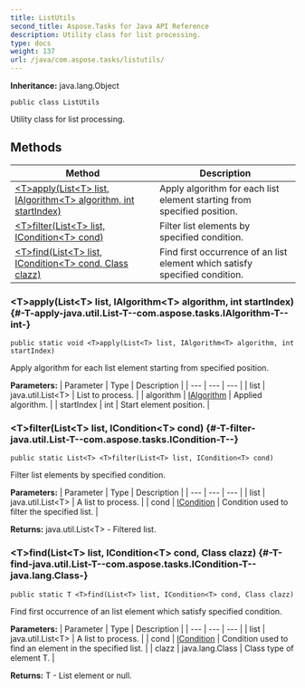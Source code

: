 ```yaml
---
title: ListUtils
second_title: Aspose.Tasks for Java API Reference
description: Utility class for list processing.
type: docs
weight: 137
url: /java/com.aspose.tasks/listutils/
---
```


**Inheritance:**
java.lang.Object
```
public class ListUtils
```

Utility class for list processing.
## Methods

| Method | Description |
| --- | --- |
| [&lt;T&gt;apply(List&lt;T&gt; list, IAlgorithm&lt;T&gt; algorithm, int startIndex)](#-T-apply-java.util.List-T--com.aspose.tasks.IAlgorithm-T--int-) | Apply algorithm for each list element starting from specified position. |
| [&lt;T&gt;filter(List&lt;T&gt; list, ICondition&lt;T&gt; cond)](#-T-filter-java.util.List-T--com.aspose.tasks.ICondition-T--) | Filter list elements by specified condition. |
| [&lt;T&gt;find(List&lt;T&gt; list, ICondition&lt;T&gt; cond, Class clazz)](#-T-find-java.util.List-T--com.aspose.tasks.ICondition-T--java.lang.Class-) | Find first occurrence of an list element which satisfy specified condition. |
### &lt;T&gt;apply(List&lt;T&gt; list, IAlgorithm&lt;T&gt; algorithm, int startIndex) {#-T-apply-java.util.List-T--com.aspose.tasks.IAlgorithm-T--int-}
```
public static void <T>apply(List<T> list, IAlgorithm<T> algorithm, int startIndex)
```


Apply algorithm for each list element starting from specified position.

**Parameters:**
| Parameter | Type | Description |
| --- | --- | --- |
| list | java.util.List&lt;T&gt; | List to process. |
| algorithm | [IAlgorithm](../../com.aspose.tasks/ialgorithm) | Applied algorithm. |
| startIndex | int | Start element position. |

### &lt;T&gt;filter(List&lt;T&gt; list, ICondition&lt;T&gt; cond) {#-T-filter-java.util.List-T--com.aspose.tasks.ICondition-T--}
```
public static List<T> <T>filter(List<T> list, ICondition<T> cond)
```


Filter list elements by specified condition.

**Parameters:**
| Parameter | Type | Description |
| --- | --- | --- |
| list | java.util.List&lt;T&gt; | A list to process. |
| cond | [ICondition](../../com.aspose.tasks/icondition) | Condition used to filter the specified list. |

**Returns:**
java.util.List&lt;T&gt; - Filtered list.
### &lt;T&gt;find(List&lt;T&gt; list, ICondition&lt;T&gt; cond, Class clazz) {#-T-find-java.util.List-T--com.aspose.tasks.ICondition-T--java.lang.Class-}
```
public static T <T>find(List<T> list, ICondition<T> cond, Class clazz)
```


Find first occurrence of an list element which satisfy specified condition.

**Parameters:**
| Parameter | Type | Description |
| --- | --- | --- |
| list | java.util.List&lt;T&gt; | A list to process. |
| cond | [ICondition](../../com.aspose.tasks/icondition) | Condition used to find an element in the specified list. |
| clazz | java.lang.Class | Class type of element T. |

**Returns:**
T - List element or null.
